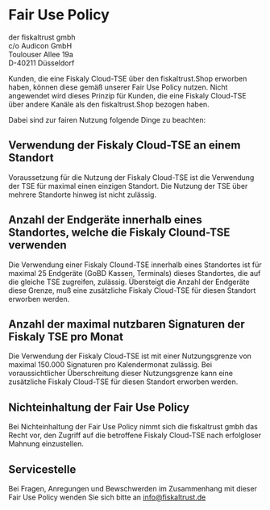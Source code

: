 # Fair Use Policy

der fiskaltrust gmbh<br/>
c/o Audicon GmbH<br/>
Toulouser Allee 19a<br/>
D-40211 Düsseldorf<br/>



Kunden, die eine Fiskaly Cloud-TSE über den fiskaltrust.Shop erworben haben, können diese gemäß unserer Fair Use Policy nutzen. Nicht angewendet wird dieses Prinzip für Kunden, die eine Fiskaly Cloud-TSE über andere Kanäle als den fiskaltrust.Shop bezogen haben.

Dabei sind zur fairen Nutzung folgende Dinge zu beachten:

## Verwendung der Fiskaly Cloud-TSE an einem Standort

Voraussetzung für die Nutzung der Fiskaly Cloud-TSE ist die Verwendung der TSE für maximal einen einzigen Standort. Die Nutzung der TSE über mehrere Standorte hinweg ist nicht zulässig. 

## Anzahl der Endgeräte innerhalb eines Standortes, welche die Fiskaly Clound-TSE verwenden

Die Verwendung einer Fiskaly Clound-TSE innerhalb eines Standortes ist für maximal 25 Endgeräte (GoBD Kassen, Terminals) dieses Standortes, die auf die gleiche TSE zugreifen, zulässig. Übersteigt die Anzahl der Endgeräte diese Grenze, muß eine zusätzliche Fiskaly Cloud-TSE für diesen Standort erworben werden.

## Anzahl der maximal nutzbaren Signaturen der Fiskaly TSE pro Monat

Die Verwendung der Fiskaly Cloud-TSE ist mit einer Nutzungsgrenze von maximal 150.000 Signaturen pro Kalendermonat zulässig. Bei voraussichtlicher Überschreitung dieser Nutzungsgrenze kann eine zusätzliche Fiskaly Cloud-TSE für diesen Standort erworben werden.

## Nichteinhaltung der Fair Use Policy

Bei Nichteinhaltung der Fair Use Policy nimmt sich die fiskaltrust gmbh das Recht vor, den Zugriff auf die betroffene Fiskaly Cloud-TSE nach erfolgloser Mahnung einzustellen.

## Servicestelle

Bei Fragen, Anregungen und Bewschwerden im Zusammenhang mit dieser Fair Use Policy wenden Sie sich bitte an info@fiskaltrust.de


